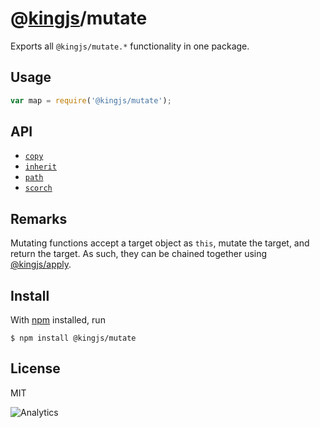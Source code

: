 # @[kingjs](https://www.npmjs.com/package/kingjs)/mutate
Exports all `@kingjs/mutate.*` functionality in one package.
## Usage
```js
var map = require('@kingjs/mutate');
```
## API
- [`copy`][copy]
- [`inherit`][inherit]
- [`path`][path]
- [`scorch`][scorch]
## Remarks
Mutating functions accept a target object as `this`, mutate the target, and return the target. As such, they can be chained together using [@kingjs/apply](https://www.npmjs.com/package/@kingjs/apply).
## Install
With [npm](https://npmjs.org/) installed, run
```
$ npm install @kingjs/mutate
```
## License
MIT

![Analytics](https://analytics.kingjs.net/mutate)

  [copy]: https://www.npmjs.com/package/@kingjs/mutate.copy
  [inherit]: https://www.npmjs.com/package/@kingjs/mutate.inherit
  [path]: https://www.npmjs.com/package/@kingjs/mutate.path
  [scorch]: https://www.npmjs.com/package/@kingjs/mutate.scorch